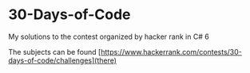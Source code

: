 # 30-Days-of-Code
My solutions to the contest organized by hacker rank in C# 6

The subjects can be found [https://www.hackerrank.com/contests/30-days-of-code/challenges](there)
